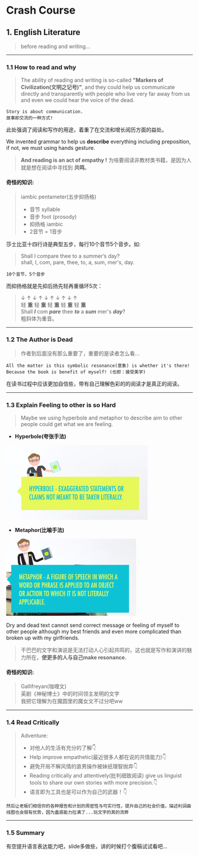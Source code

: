 # Crash Course
## 1. English Literature
> before reading and writing...
---
### 1.1 How to read and why
> The ability of reading and writing is so-called __"Markers of Civilization(文明之记号)"__, and they could help us communicate directly and transparently with people who live very far away from us and even we could hear the voice of the dead.

    Story is about communication.
    故事即交流的一种方式!
此处强调了阅读和写作的用途，着重了在交流和增长阅历方面的益处。  

We invented grammar to help us __describe__ everything including preposition, if not, we must using hands gesture.

> __And reading is an act of empathy !__
> 为啥要阅读非教材类书籍，是因为人就是想在阅读中寻找到 __共鸣__。

#### 奇怪的知识:  
> iambic pentameter(五步抑扬格)
> - 音节 syllable
> - 音步 foot (prosody)
> - 抑扬格 iambic
> - 2音节 = 1音步  

莎士比亚十四行诗是典型五步，每行10个音节5个音步。如:  
> Shall I compare thee to a summer’s day?  
> shall, I, com, pare,  thee, to, a,  sum, mer's,  day.  

    10个音节，5个音步

而抑扬格就是先抑后扬先轻再重循环5次：
> ↓ ↑ ↓ ↑ ↓ ↑ ↓ ↑ ↓ ↑  
> 轻 __重__ 轻 __重__ 轻 __重__ 轻 __重__ 轻 __重__  
> Shall   ___I___   com ___pare___   thee   ___to___   a   ___sum___ mer's   ___day___?  
> 粗斜体为重音。
---
### 1.2 The Author is Dead
> 作者到后面没有那么重要了，重要的是读者怎么看...

    All the matter is this symbolic resonance(意象) is whether it's there! Because the book is benefit of myself! (也即：接受美学)

在读书过程中应该更加自信些，带有自己理解色彩的的阅读才是真正的阅读。

---
### 1.3 Explain Feeling to other is so Hard
> Maybe we using hyperbole and metaphor to describe aim to other people could get what we are feeling.

- __Hyperbole(夸张手法)__

![hyperbole](Note_English_Literature_img/hyperbole.png "Hyperbole")

- __Metaphor(比喻手法)__

![metaphor](Note_English_Literature_img/metaphor.png "Metaphor")

Dry and dead text cannot send correct message or feeling of myself to other people although my best friends and even more complicated than broken up with my girlfriends.
> 干巴巴的文字和演说是无法打动人心引起共鸣的，这也就是写作和演讲的魅力所在，__使更多的人与自己make resonance.__

#### 奇怪的知识:  
> Gallifreyan(咖喱文)  
> 英剧《神秘博士》中的时间领主发明的文字  
> 我把它理解为在魔圆里的魔女文不过分吧ww
---
### 1.4 Read Critically
> Adventure:
> - 对他人的生活有充分的了解👇
> - Help improve empathetic(最近很多人都在说的共情能力)👇
> - 避免开局不解风情的直男操作被妹纸理智抛弃👇
> - Reading critically and attentively(批判细致阅读) give us linguist tools to share our own stories with more precision.👇
> - 语言即为工具也是可以作为自己的武器！👇

    然后让老板们相信你的各种报告和计划的周密性与可实行性，提升自己的社会价值，描述利润曲线图也会很有优势，因为蛊惑能力拉满了...玩文字的真的流弊
---
### 1.5 Summary
有空提升语言表达能力吧，slide多做些，讲的时候打个腹稿试试看吧...
